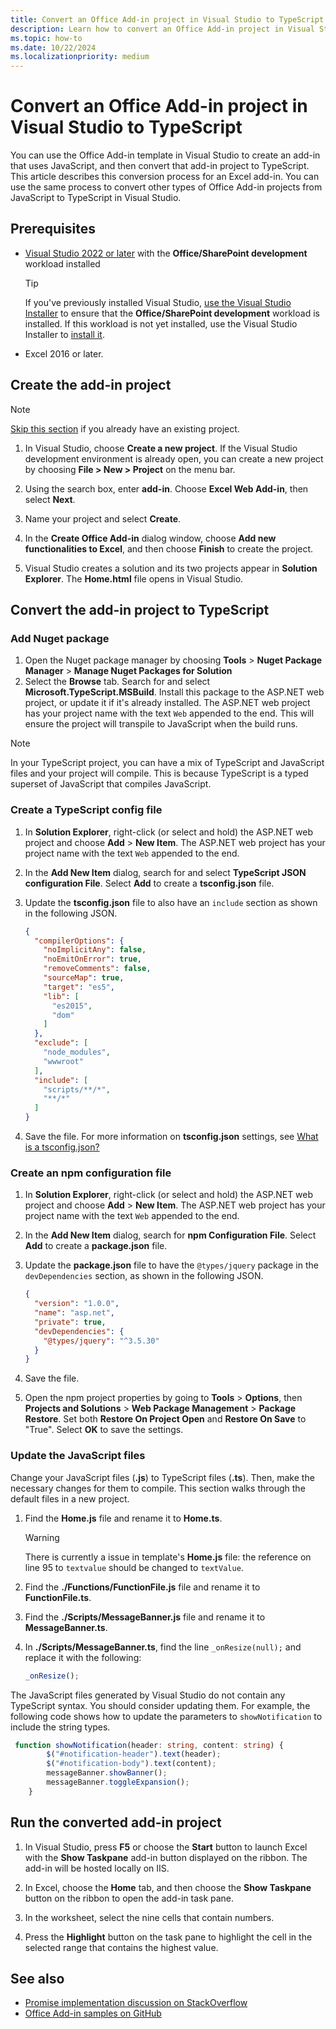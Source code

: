 ```yaml
---
title: Convert an Office Add-in project in Visual Studio to TypeScript
description: Learn how to convert an Office Add-in project in Visual Studio to use TypeScript.
ms.topic: how-to
ms.date: 10/22/2024
ms.localizationpriority: medium
---
```


# Convert an Office Add-in project in Visual Studio to TypeScript

You can use the Office Add-in template in Visual Studio to create an add-in that uses JavaScript, and then convert that add-in project to TypeScript. This article describes this conversion process for an Excel add-in. You can use the same process to convert other types of Office Add-in projects from JavaScript to TypeScript in Visual Studio.

## Prerequisites

- [Visual Studio 2022 or later](https://www.visualstudio.com/vs/) with the **Office/SharePoint development** workload installed

    > [!TIP]
    > If you've previously installed Visual Studio, [use the Visual Studio Installer](/visualstudio/install/modify-visual-studio) to ensure that the **Office/SharePoint development** workload is installed. If this workload is not yet installed, use the Visual Studio Installer to [install it](/visualstudio/install/modify-visual-studio#modify-workloads).

- Excel 2016 or later.

## Create the add-in project

> [!NOTE]
> [Skip this section](#convert-the-add-in-project-to-typescript) if you already have an existing project.

1. In Visual Studio, choose **Create a new project**. If the Visual Studio development environment is already open, you can create a new project by choosing **File > New > Project** on the menu bar.

1. Using the search box, enter **add-in**. Choose **Excel Web Add-in**, then select **Next**.

1. Name your project and select **Create**.

1. In the **Create Office Add-in** dialog window, choose **Add new functionalities to Excel**, and then choose **Finish** to create the project.

1. Visual Studio creates a solution and its two projects appear in **Solution Explorer**. The **Home.html** file opens in Visual Studio.

## Convert the add-in project to TypeScript

### Add Nuget package

1. Open the Nuget package manager by choosing **Tools** > **Nuget Package Manager** > **Manage Nuget Packages for Solution**
1. Select the **Browse** tab. Search for and select **Microsoft.TypeScript.MSBuild**. Install this package to the ASP.NET web project, or update it if it's already installed. The ASP.NET web project has your project name with the text `Web` appended to the end. This will ensure the project will transpile to JavaScript when the build runs.

> [!NOTE]
> In your TypeScript project, you can have a mix of TypeScript and JavaScript files and your project will compile. This is because TypeScript is a typed superset of JavaScript that compiles JavaScript.

### Create a TypeScript config file

1. In **Solution Explorer**, right-click (or select and hold) the ASP.NET web project and choose **Add** > **New Item**. The ASP.NET web project has your project name with the text `Web` appended to the end.
1. In the **Add New Item** dialog, search for and select **TypeScript JSON configuration File**. Select **Add** to create a **tsconfig.json** file.
1. Update the **tsconfig.json** file to also have an `include` section as shown in the following JSON.

    ```json
    {
      "compilerOptions": {
        "noImplicitAny": false,
        "noEmitOnError": true,
        "removeComments": false,
        "sourceMap": true,
        "target": "es5",
        "lib": [ 
          "es2015",
          "dom"
        ]
      },
      "exclude": [
        "node_modules",
        "wwwroot"
      ],
      "include": [
        "scripts/**/*",
        "**/*"
      ]
    }
    ```

1. Save the file. For more information on **tsconfig.json** settings, see [What is a tsconfig.json?](https://www.typescriptlang.org/docs/handbook/tsconfig-json.html)

### Create an npm configuration file

1. In **Solution Explorer**, right-click (or select and hold) the ASP.NET web project and choose **Add** > **New Item**. The ASP.NET web project has your project name with the text `Web` appended to the end.
1. In the **Add New Item** dialog, search for **npm Configuration File**. Select **Add** to create a **package.json** file.
1. Update the **package.json** file to have the `@types/jquery` package in the `devDependencies` section, as shown in the following JSON.

    ```json
    {
      "version": "1.0.0",
      "name": "asp.net",
      "private": true,
      "devDependencies": {
        "@types/jquery": "^3.5.30"
      }
    }
    ```

1. Save the file.
1. Open the npm project properties by going to **Tools** > **Options**, then **Projects and Solutions** > **Web Package Management** > **Package Restore**. Set both **Restore On Project Open** and **Restore On Save** to "True". Select **OK** to save the settings.

### Update the JavaScript files

Change your JavaScript files (**.js**) to TypeScript files (**.ts**). Then, make the necessary changes for them to compile. This section walks through the default files in a new project.

1. Find the **Home.js** file and rename it to **Home.ts**.

    > [!WARNING]
    > There is currently a issue in template's **Home.js** file: the reference on line 95 to `textvalue` should be changed to `textValue`.

1. Find the **./Functions/FunctionFile.js** file and rename it to **FunctionFile.ts**.

1. Find the **./Scripts/MessageBanner.js** file and rename it to **MessageBanner.ts**.

1. In **./Scripts/MessageBanner.ts**, find the line `_onResize(null);` and replace it with the following:

    ```TypeScript
    _onResize();
    ```

The JavaScript files generated by Visual Studio do not contain any TypeScript syntax. You should consider updating them. For example, the following code shows how to update the parameters to `showNotification` to include the string types.

```typescript
 function showNotification(header: string, content: string) {
        $("#notification-header").text(header);
        $("#notification-body").text(content);
        messageBanner.showBanner();
        messageBanner.toggleExpansion();
    }
```

## Run the converted add-in project

1. In Visual Studio, press **F5** or choose the **Start** button to launch Excel with the **Show Taskpane** add-in button displayed on the ribbon. The add-in will be hosted locally on IIS.

1. In Excel, choose the **Home** tab, and then choose the **Show Taskpane** button on the ribbon to open the add-in task pane.

1. In the worksheet, select the nine cells that contain numbers.

1. Press the **Highlight** button on the task pane to highlight the cell in the selected range that contains the highest value.

## See also

- [Promise implementation discussion on StackOverflow](https://stackoverflow.com/questions/44461312/office-addins-file-in-its-typescript-version-doesnt-work)
- [Office Add-in samples on GitHub](https://github.com/OfficeDev/Office-Add-in-samples)
